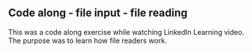 ## Code along - file input - file reading

This was a code along exercise while watching LinkedIn Learning video.
The purpose was to learn how file readers work.
